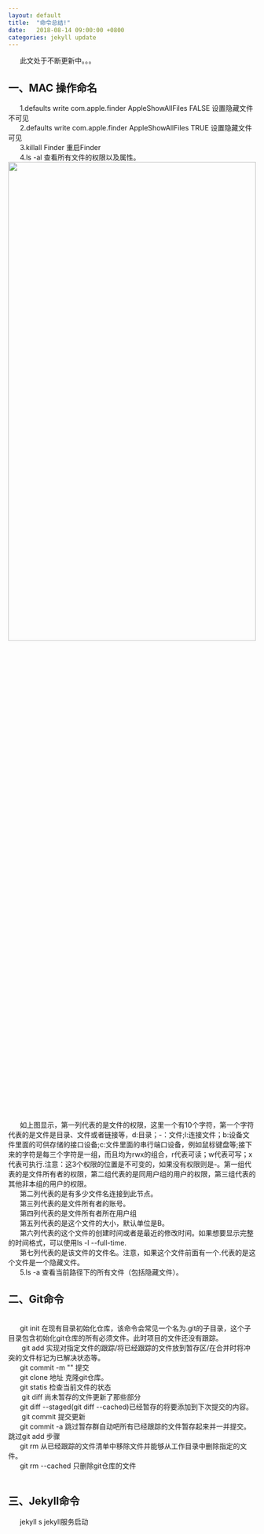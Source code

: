 ```yaml
---
layout: default
title:  "命令总结!"
date:   2018-08-14 09:00:00 +0800
categories: jekyll update
---
```

&nbsp;&nbsp;&nbsp;&nbsp;&nbsp;&nbsp;此文处于不断更新中。。。
<h2>一、MAC 操作命名</h2>
&nbsp;&nbsp;&nbsp;&nbsp;&nbsp;&nbsp;1.defaults write com.apple.finder AppleShowAllFiles FALSE   设置隐藏文件不可见	
<br>&nbsp;&nbsp;&nbsp;&nbsp;&nbsp;&nbsp;2.defaults write com.apple.finder AppleShowAllFiles TRUE   设置隐藏文件可见
<br>&nbsp;&nbsp;&nbsp;&nbsp;&nbsp;&nbsp;3.killall Finder  重启Finder 
<br>&nbsp;&nbsp;&nbsp;&nbsp;&nbsp;&nbsp;4.ls -al 查看所有文件的权限以及属性。 
<img src="https://xukaizhong188.github.io/xukaizhong.github.io/assets/postImages/2018-0814/pic1.jpg" width = "100%" height = "50%"  />
<br>&nbsp;&nbsp;&nbsp;&nbsp;&nbsp;&nbsp;如上图显示，第一列代表的是文件的权限，这里一个有10个字符，第一个字符代表的是文件是目录、文件或者链接等，d:目录；-：文件;l:连接文件；b:设备文件里面的可供存储的接口设备;c:文件里面的串行端口设备，例如鼠标键盘等;接下来的字符是每三个字符是一组，而且均为rwx的组合，r代表可读；w代表可写；x代表可执行.注意：这3个权限的位置是不可变的，如果没有权限则是-。第一组代表的是文件所有者的权限，第二组代表的是同用户组的用户的权限，第三组代表的其他非本组的用户的权限。
<br>&nbsp;&nbsp;&nbsp;&nbsp;&nbsp;&nbsp;第二列代表的是有多少文件名连接到此节点。
<br>&nbsp;&nbsp;&nbsp;&nbsp;&nbsp;&nbsp;第三列代表的是文件所有者的账号。
<br>&nbsp;&nbsp;&nbsp;&nbsp;&nbsp;&nbsp;第四列代表的是文件所有者所在用户组
<br>&nbsp;&nbsp;&nbsp;&nbsp;&nbsp;&nbsp;第五列代表的是这个文件的大小，默认单位是B。
<br>&nbsp;&nbsp;&nbsp;&nbsp;&nbsp;&nbsp;第六列代表的这个文件的创建时间或者是最近的修改时间。如果想要显示完整的时间格式，可以使用ls -l --full-time.
<br>&nbsp;&nbsp;&nbsp;&nbsp;&nbsp;&nbsp;第七列代表的是该文件的文件名。注意，如果这个文件前面有一个.代表的是这个文件是一个隐藏文件。
<br>&nbsp;&nbsp;&nbsp;&nbsp;&nbsp;&nbsp;5.ls -a 查看当前路径下的所有文件（包括隐藏文件）。 
<h2>二、Git命令</h2>
<br>&nbsp;&nbsp;&nbsp;&nbsp;&nbsp;&nbsp;git init 在现有目录初始化仓库，该命令会常见一个名为.git的子目录，这个子目录包含初始化git仓库的所有必须文件。此时项目的文件还没有跟踪。
<br>&nbsp;&nbsp;&nbsp;&nbsp;&nbsp;&nbsp;
git add 实现对指定文件的跟踪/将已经跟踪的文件放到暂存区/在合并时将冲突的文件标记为已解决状态等。
<br>&nbsp;&nbsp;&nbsp;&nbsp;&nbsp;&nbsp;git commit -m "" 提交
<br>&nbsp;&nbsp;&nbsp;&nbsp;&nbsp;&nbsp;git clone 地址 克隆git仓库。
<br>&nbsp;&nbsp;&nbsp;&nbsp;&nbsp;&nbsp;git statis 检查当前文件的状态
<br>&nbsp;&nbsp;&nbsp;&nbsp;&nbsp;&nbsp;
git diff 尚未暂存的文件更新了那些部分
<br>&nbsp;&nbsp;&nbsp;&nbsp;&nbsp;&nbsp;git diff --staged(git diff --cached)已经暂存的将要添加到下次提交的内容。
<br>&nbsp;&nbsp;&nbsp;&nbsp;&nbsp;&nbsp;
git commit 提交更新
<br>&nbsp;&nbsp;&nbsp;&nbsp;&nbsp;&nbsp;git commit -a 跳过暂存群自动吧所有已经跟踪的文件暂存起来并一并提交。跳过git add 步骤
<br>&nbsp;&nbsp;&nbsp;&nbsp;&nbsp;&nbsp;git rm 从已经跟踪的文件清单中移除文件并能够从工作目录中删除指定的文件。
<br>&nbsp;&nbsp;&nbsp;&nbsp;&nbsp;&nbsp;git rm --cached 只删除git仓库的文件
<br>&nbsp;&nbsp;&nbsp;&nbsp;&nbsp;&nbsp;
<h2>三、Jekyll命令</h2>
&nbsp;&nbsp;&nbsp;&nbsp;&nbsp;&nbsp;jekyll s jekyll服务启动



